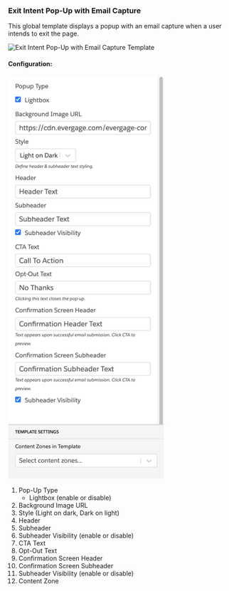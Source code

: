 ### Exit Intent Pop-Up with Email Capture

This global template displays a popup with an email capture when a user intends to exit the page.

![Exit Intent Pop-Up with Email Capture Template](template.png)

#### Configuration:
<img src="config.png" alt="Exit Intent Pop-Up with Email Capture Configuration" width="350px"/>

1. Pop-Up Type
   - Lightbox (enable or disable)
2. Background Image URL
3. Style (Light on dark, Dark on light)
4. Header
5. Subheader
6. Subheader Visibility (enable or disable)
7. CTA Text
8. Opt-Out Text
9.  Confirmation Screen Header
10. Confirmation Screen Subheader
11. Subheader Visibility (enable or disable)
12. Content Zone